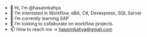 - 👋 Hi, I’m @hasannkahya
- 👀 I’m interested in Workflow, eBA, C#, Devexpress, SQL Server
- 🌱 I’m currently learning SAP
- 💞️ I’m looking to collaborate on workflow projects.
- 📫 How to reach me -> hasannkahya@gmail.com

<!---
hasannkahya/hasannkahya is a ✨ special ✨ repository because its `README.md` (this file) appears on your GitHub profile.
You can click the Preview link to take a look at your changes.
--->
